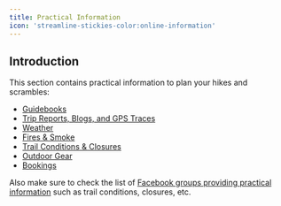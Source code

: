 ```yaml
---
title: Practical Information
icon: 'streamline-stickies-color:online-information'
---
```


## Introduction

This section contains practical information to plan your hikes and scrambles:
- [Guidebooks](/practical-information/guidebooks)
- [Trip Reports, Blogs, and GPS Traces](/practical-information/trip-reports)
- [Weather](/practical-information/weather)
- [Fires & Smoke](/practical-information/weather)
- [Trail Conditions & Closures](/practical-information/trail-conditions)
- [Outdoor Gear](/practical-information/gear)
- [Bookings](/practical-information/bookings)


Also make sure to check the list of [Facebook groups providing practical information](/hiking-groups/by-category/practical-information) such as trail conditions, closures, etc.